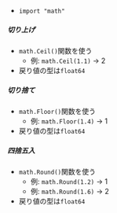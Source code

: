 - `import "math"`

##### 切り上げ
- `math.Ceil()`関数を使う
  - 例: `math.Ceil(1.1)` → 2
- 戻り値の型は`float64`

##### 切り捨て
- `math.Floor()`関数を使う
  - 例: `math.Floor(1.4)` → 1
- 戻り値の型は`float64`

##### 四捨五入
- `math.Round()`関数を使う
  - 例: `math.Round(1.2)` → 1
  - 例: `math.Round(1.6)` → 2
- 戻り値の型は`float64`